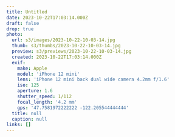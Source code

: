 ```yaml
---
title: Untitled
date: 2023-10-22T17:03:14.000Z
draft: false
drop: true
photo:
  url: s3/images/2023-10-22-10-03-14.jpg
  thumb: s3/thumbs/2023-10-22-10-03-14.jpg
  preview: s3/previews/2023-10-22-10-03-14.jpg
  created: 2023-10-22T17:03:14.000Z
  exif:
    make: Apple
    model: 'iPhone 12 mini'
    lens: 'iPhone 12 mini back dual wide camera 4.2mm f/1.6'
    iso: 125
    aperture: 1.6
    shutter_speed: 1/112
    focal_length: '4.2 mm'
    gps: '47.7581972222222 -122.205544444444'
  title: null
  caption: null
links: []
---
```

